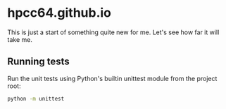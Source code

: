 # hpcc64.github.io

This is just a start of something quite new for me. Let's see how far it will take me.

## Running tests

Run the unit tests using Python's builtin unittest module from the project root:

```sh
python -m unittest
```
